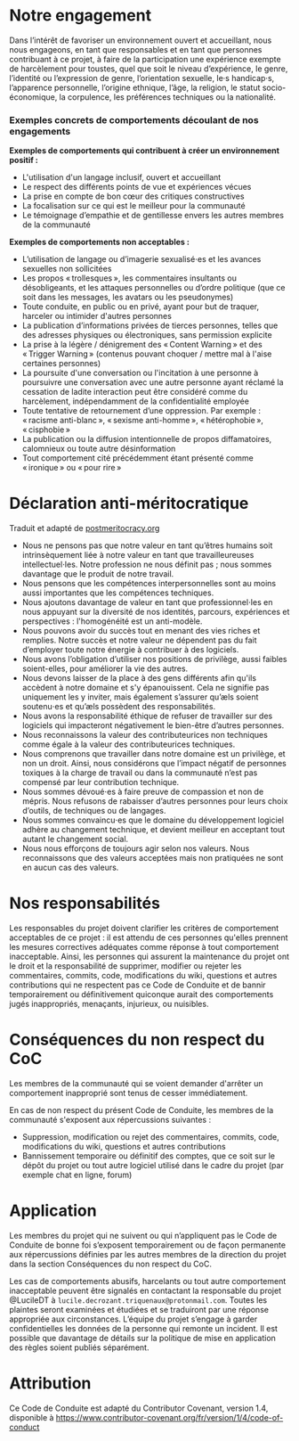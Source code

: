 # Notre engagement

Dans l’intérêt de favoriser un environnement ouvert et accueillant, nous nous engageons, en tant que responsables et en tant que personnes contribuant à ce projet, à faire de la participation une expérience exempte de harcèlement pour toustes, quel que soit le niveau d’expérience, le genre, l’identité ou l’expression de genre, l’orientation sexuelle, le·s handicap·s, l’apparence personnelle, l’origine ethnique, l’âge, la religion, le statut socio-économique, la corpulence, les préférences techniques ou la nationalité.

### Exemples concrets de comportements découlant de nos engagements

**Exemples de comportements qui contribuent à créer un environnement positif :**
  -  L'utilisation d'un langage inclusif, ouvert et accueillant
  -  Le respect des différents points de vue et expériences vécues
  -  La prise en compte de bon cœur des critiques constructives
  -  La focalisation sur ce qui est le meilleur pour la communauté
  -  Le témoignage d’empathie et de gentillesse envers les autres membres de la communauté


**Exemples de comportements non acceptables :**
   - L’utilisation de langage ou d’imagerie sexualisé⋅es et les avances sexuelles non sollicitées
   - Les propos  « trollesques », les commentaires insultants ou désobligeants, et les attaques personnelles ou d’ordre politique (que ce soit dans les messages, les avatars ou les pseudonymes)
   - Toute conduite, en public ou en privé, ayant pour but de traquer, harceler ou intimider d'autres personnes
   - La publication d’informations privées de tierces personnes, telles que des adresses physiques ou électroniques, sans permission explicite
   - La prise à la légère / dénigrement des « Content Warning » et des « Trigger Warning » (contenus pouvant choquer / mettre mal à l'aise certaines personnes)
   - La poursuite d'une conversation ou l'incitation à une personne à poursuivre une conversation avec une autre personne ayant réclamé la cessation de ladite interaction peut être considéré comme du harcèlement, indépendamment de la confidentialité employée
   - Toute tentative de retournement d’une oppression. Par exemple : « racisme anti-blanc », « sexisme anti-homme », « hétérophobie », « cisphobie »
   - La publication ou la diffusion intentionnelle de propos diffamatoires, calomnieux ou toute autre désinformation
   - Tout comportement cité précédemment étant présenté comme « ironique » ou « pour rire »

# Déclaration anti-méritocratique

Traduit et adapté de [postmeritocracy.org](https://postmeritocracy.org/)
 
   - Nous ne pensons pas que notre valeur en tant qu’êtres humains soit intrinsèquement liée à notre valeur en tant que travailleureuses intellectuel⋅les. Notre profession ne nous définit pas ; nous sommes davantage que le produit de notre travail.
   - Nous pensons que les compétences interpersonnelles sont au moins aussi importantes que les compétences techniques.
   - Nous ajoutons davantage de valeur en tant que professionnel⋅les en nous appuyant sur la diversité de nos identités, parcours, expériences et perspectives : l'homogénéité est un anti-modèle.
  -  Nous pouvons avoir du succès tout en menant des vies riches et remplies. Notre succès et notre valeur ne dépendent pas du fait d’employer toute notre énergie à contribuer à des logiciels.
   - Nous avons l’obligation d’utiliser nos positions de privilège, aussi faibles soient-elles, pour améliorer la vie des autres.
   - Nous devons laisser de la place à des gens différents afin qu'ils accèdent à notre domaine et s'y épanouissent. Cela ne signifie pas uniquement les y inviter, mais également s’assurer qu’æls soient soutenu⋅es et qu’æls possèdent des responsabilités.
   - Nous avons la responsabilité éthique de refuser de travailler sur des logiciels qui impacteront négativement le bien-être d’autres personnes.
   - Nous reconnaissons la valeur des contributeurices non techniques comme égale à la valeur des contributeurices techniques.
   - Nous comprenons que travailler dans notre domaine est un privilège, et non un droit. Ainsi, nous considérons que l’impact négatif de personnes toxiques à la charge de travail ou dans la communauté n’est pas compensé par leur contribution technique.
   - Nous sommes dévoué⋅es à faire preuve de compassion et non de mépris. Nous refusons de rabaisser d’autres personnes pour leurs choix d’outils, de techniques ou de langages.
   - Nous sommes convaincu⋅es que le domaine du développement logiciel adhère au changement technique, et devient meilleur en acceptant tout autant le changement social.
   - Nous nous efforçons de toujours agir selon nos valeurs. Nous reconnaissons que des valeurs acceptées mais non pratiquées ne sont en aucun cas des valeurs.

# Nos responsabilités

Les responsables du projet doivent clarifier les critères de comportement acceptables de ce projet : il est attendu de ces personnes qu'elles prennent les mesures correctives adéquates comme réponse à tout comportement inacceptable.
Ainsi, les personnes qui assurent la maintenance du projet ont le droit et la responsabilité de supprimer, modifier ou rejeter les commentaires, commits, code, modifications du wiki, questions et autres contributions qui ne respectent pas ce Code de Conduite et de bannir temporairement ou définitivement quiconque aurait des comportements jugés inappropriés, menaçants, injurieux, ou nuisibles.

# Conséquences du non respect du CoC

Les membres de la communauté qui se voient demander d'arrêter un comportement inapproprié sont tenus de cesser immédiatement.

En cas de non respect du présent Code de Conduite, les membres de la communauté s'exposent aux répercussions suivantes : 
   - Suppression, modification ou rejet des commentaires, commits, code, modifications du wiki, questions et autres contributions 
   - Bannissement temporaire ou définitif des comptes, que ce soit sur le dépôt du projet ou tout autre logiciel utilisé dans le cadre du projet (par exemple chat en ligne, forum)

# Application

Les membres du projet qui ne suivent ou qui n’appliquent pas le Code de Conduite de bonne foi s’exposent temporairement ou de façon permanente aux répercussions définies par les autres membres de la direction du projet dans la section Conséquences du non respect du CoC.

Les cas de comportements abusifs, harcelants ou tout autre comportement inacceptable peuvent être signalés en contactant la responsable du projet @LucileDT à `lucile.decrozant.triquenaux@protonmail.com`. Toutes les plaintes seront examinées et étudiées et se traduiront par une réponse appropriée aux circonstances. L’équipe du projet s’engage à garder confidentielles les données de la personne qui remonte un incident. Il est possible que davantage de détails sur la politique de mise en application des règles soient publiés séparément.

# Attribution

Ce Code de Conduite est adapté du Contributor Covenant, version 1.4, disponible à https://www.contributor-covenant.org/fr/version/1/4/code-of-conduct
